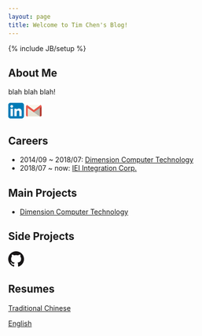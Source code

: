 ```yaml
---
layout: page
title: Welcome to Tim Chen's Blog!
---
```

{% include JB/setup %}

## About Me

blah blah blah!

[![Linkedin](/assets/images/linkedin-icon-32.png)](https://www.linkedin.com/in/tim-chen-a51829161/) [![e-Mail](/assets/images/gmail-icon-32.png)](mailto:inferno6562@gmail.com)

## Careers

* 2014/09 ~ 2018/07: [Dimension Computer Technology](http://www.dimension.com.tw/)
* 2018/07 ~ now: [IEI Integration Corp.](https://www.ieiworld.com/)

## Main Projects

* [Dimension Computer Technology](/project/2018/06/05/project-list)

## Side Projects

[![GitHub](/assets/images/GitHub-Mark-32px.png)](https://github.com/InfernoPC)

## Resumes

[Traditional Chinese](/resume/2018/03/31/resume-zh-tw)

[English](/resume/2018/05/30/resume-en)


